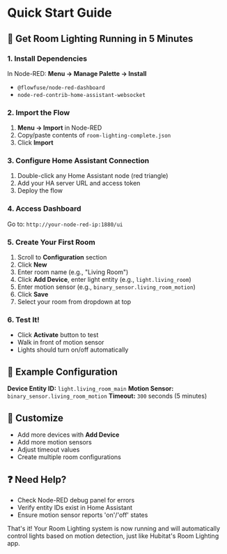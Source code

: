 # Quick Start Guide

## 🚀 Get Room Lighting Running in 5 Minutes

### 1. Install Dependencies
In Node-RED: **Menu → Manage Palette → Install**
- `@flowfuse/node-red-dashboard`
- `node-red-contrib-home-assistant-websocket`

### 2. Import the Flow
1. **Menu → Import** in Node-RED
2. Copy/paste contents of `room-lighting-complete.json`
3. Click **Import**

### 3. Configure Home Assistant Connection
1. Double-click any Home Assistant node (red triangle)
2. Add your HA server URL and access token
3. Deploy the flow

### 4. Access Dashboard
Go to: `http://your-node-red-ip:1880/ui`

### 5. Create Your First Room
1. Scroll to **Configuration** section
2. Click **New**
3. Enter room name (e.g., "Living Room")
4. Click **Add Device**, enter light entity (e.g., `light.living_room`)
5. Enter motion sensor (e.g., `binary_sensor.living_room_motion`)
6. Click **Save**
7. Select your room from dropdown at top

### 6. Test It!
- Click **Activate** button to test
- Walk in front of motion sensor
- Lights should turn on/off automatically

## 📝 Example Configuration

**Device Entity ID:** `light.living_room_main`
**Motion Sensor:** `binary_sensor.living_room_motion`
**Timeout:** `300` seconds (5 minutes)

## 🔧 Customize
- Add more devices with **Add Device**
- Add more motion sensors
- Adjust timeout values
- Create multiple room configurations

## ❓ Need Help?
- Check Node-RED debug panel for errors
- Verify entity IDs exist in Home Assistant
- Ensure motion sensor reports 'on'/'off' states

That's it! Your Room Lighting system is now running and will automatically control lights based on motion detection, just like Hubitat's Room Lighting app.

